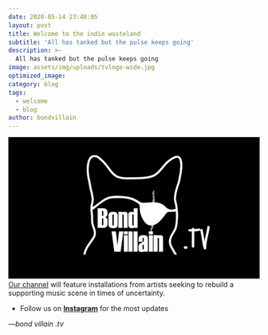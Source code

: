 ```yaml
---
date: 2020-05-14 23:48:05
layout: post
title: Welcome to the indie wasteland
subtitle: 'All has tanked but the pulse keeps going'
description: >-
  All has tanked but the pulse keeps going
image: assets/img/uploads/tvlogo-wide.jpg
optimized_image:
category: blog
tags:
  - welcome
  - blog
author: bondvillain
---
```

![bondvillain.tv](/assets/img/uploads/tvlogo-wide.jpg "bondvillain.tv")
<br>
[Our channel](https://www.youtube.com/channel/UC5eSIJ6JJPG1_WiVp0_ZLNw) will feature installations from artists seeking to rebuild a supporting music scene in times of uncertainty.

*  Follow us on **[Instagram](https://www.instagram.com/bond.villain)** for the most updates

<cite>&mdash;bond villain .tv</cite>
